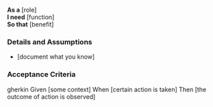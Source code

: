 **As a** [role]  
**I need** [function]  
**So that** [benefit]  
      
### Details and Assumptions
  * [document what you know]      
### Acceptance Criteria     
  gherkin 
  Given [some context]
  When [certain action is taken]
  Then [the outcome of action is observed]
